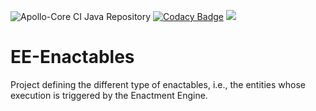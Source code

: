 ![Apollo-Core CI Java Repository](https://github.com/Apollo-Core/EE-Enactables/workflows/Apollo-Core%20CI%20Java%20Repository/badge.svg)
[![Codacy Badge](https://api.codacy.com/project/badge/Grade/75a9d7223ec1408aaa38290493be60c3)](https://app.codacy.com/gh/Apollo-Core/EE-Enactables?utm_source=github.com&utm_medium=referral&utm_content=Apollo-Core/EE-Enactables&utm_campaign=Badge_Grade_Settings)
[![](https://jitpack.io/v/Apollo-Core/EE-Enactables.svg)](https://jitpack.io/#Apollo-Core/EE-Enactables)

# EE-Enactables
Project defining the different type of enactables, i.e., the entities whose execution is triggered by the Enactment Engine.
